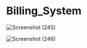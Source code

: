 # Billing_System
![Screenshot (245)](https://github.com/Shammigithub/Billing_System/assets/99946678/13cca954-dc1b-48b2-8956-d9b7bc4f5ce9)



![Screenshot (246)](https://github.com/Shammigithub/Billing_System/assets/99946678/76311a25-835e-4a67-8a1e-b0a7ecf9eb0a)

